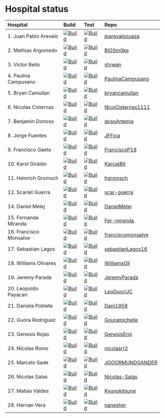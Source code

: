 # Hospital status
Hospital | Build | Test | Repo 
|:-----|:-------|:-----|:-----
|1. Juan Pablo Arevalo|[![Build](https://github.com/jparevalozuaza/dsy1103-hospital/actions/workflows/build.yml/badge.svg)](https://github.com/jparevalozuaza/dsy1103-hospital/actions/workflows/build.yml)|[![Build](https://github.com/jparevalozuaza/dsy1103-hospital/actions/workflows/tests.yml/badge.svg)](https://github.com/jparevalozuaza/dsy1103-hospital/actions/workflows/tests.yml)|[jparevalozuaza](https://github.com/jparevalozuaza/dsy1103-hospital)
|2. Mathias Argomedo|[![Build](https://github.com/BIGSm0ke/dsy1103-hospital/actions/workflows/build.yml/badge.svg)](https://github.com/BIGSm0ke/dsy1103-hospital/actions/workflows/build.yml)|[![Build](https://github.com/BIGSm0ke/dsy1103-hospital/actions/workflows/tests.yml/badge.svg)](https://github.com/BIGSm0ke/dsy1103-hospital/actions/workflows/tests.yml)|[BIGSm0ke](https://github.com/BIGSm0ke/dsy1103-hospital)
|3. Victor Bello|[![Build](https://github.com/stywan/dsy1103-hospital/actions/workflows/build.yml/badge.svg)](https://github.com/stywan/dsy1103-hospital/actions/workflows/build.yml)|[![Build](https://github.com/stywan/dsy1103-hospital/actions/workflows/tests.yml/badge.svg)](https://github.com/stywan/dsy1103-hospital/actions/workflows/tests.yml)|[stywan](https://github.com/stywan/dsy1103-hospital)
|4. Paulina Campusano|[![Build](https://github.com/PaulinaCampusano/dsy1103-hospital/actions/workflows/build.yml/badge.svg)](https://github.com/PaulinaCampusano/dsy1103-hospital/actions/workflows/build.yml)|[![Build](https://github.com/PaulinaCampusano/dsy1103-hospital/actions/workflows/tests.yml/badge.svg)](https://github.com/PaulinaCampusano/dsy1103-hospital/actions/workflows/tests.yml)|[PaulinaCampusano](https://github.com/PaulinaCampusano/dsy1103-hospital)
|5. Bryan Caniullan|[![Build](https://github.com/bryancaniullan/dsy1103-hospital/actions/workflows/build.yml/badge.svg)](https://github.com/bryancaniullan/dsy1103-hospital/actions/workflows/build.yml)|[![Build](https://github.com/bryancaniullan/dsy1103-hospital/actions/workflows/tests.yml/badge.svg)](https://github.com/bryancaniullan/dsy1103-hospital/actions/workflows/tests.yml)|[bryancaniullan](https://github.com/bryancaniullan/dsy1103-hospital)
|6. Nicolas Cisternas|[![Build](https://github.com/NicoCisternas1111/dsy1103-hospital/actions/workflows/build.yml/badge.svg)](https://github.com/NicoCisternas1111/dsy1103-hospital/actions/workflows/build.yml)|[![Build](https://github.com/NicoCisternas1111/dsy1103-hospital/actions/workflows/tests.yml/badge.svg)](https://github.com/NicoCisternas1111/dsy1103-hospital/actions/workflows/tests.yml)|[NicoCisternas1111](https://github.com/NicoCisternas1111/dsy1103-hospital)
|7. Benjamin Donoso|[![Build](https://github.com/dosoArtemis/dsy1103-hospital/actions/workflows/build.yml/badge.svg)](https://github.com/dosoArtemis/dsy1103-hospital/actions/workflows/build.yml)|[![Build](https://github.com/dosoArtemis/dsy1103-hospital/actions/workflows/tests.yml/badge.svg)](https://github.com/dosoArtemis/dsy1103-hospital/actions/workflows/tests.yml)|[dosoArtemis](https://github.com/dosoArtemis/dsy1103-hospital)
|8. Jorge Fuentes|[![Build](https://github.com/JFFica/dsy1103-hospital/actions/workflows/build.yml/badge.svg)](https://github.com/JFFica/dsy1103-hospital/actions/workflows/build.yml)|[![Build](https://github.com/JFFica/dsy1103-hospital/actions/workflows/tests.yml/badge.svg)](https://github.com/JFFica/dsy1103-hospital/actions/workflows/tests.yml)|[JFFica](https://github.com/JFFica/dsy1103-hospital)
|9. Francisco Gaete|[![Build](https://github.com/FranciscoP18/dsy1103-hospital/actions/workflows/build.yml/badge.svg)](https://github.com/FranciscoP18/dsy1103-hospital/actions/workflows/build.yml)|[![Build](https://github.com/FranciscoP18/dsy1103-hospital/actions/workflows/tests.yml/badge.svg)](https://github.com/FranciscoP18/dsy1103-hospital/actions/workflows/tests.yml)|[FranciscoP18](https://github.com/FranciscoP18/dsy1103-hospital)
|10. Karol Giraldo|[![Build](https://github.com/KarcatBit/dsy1103-hospital/actions/workflows/build.yml/badge.svg)](https://github.com/KarcatBit/dsy1103-hospital/actions/workflows/build.yml)|[![Build](https://github.com/KarcatBit/dsy1103-hospital/actions/workflows/tests.yml/badge.svg)](https://github.com/KarcatBit/dsy1103-hospital/actions/workflows/tests.yml)|[KarcatBit](https://github.com/KarcatBit/dsy1103-hospital)
|11. Heinrich Gromsch|[![Build](https://github.com/hgromsch/dsy1103-hospital/actions/workflows/build.yml/badge.svg)](https://github.com/hgromsch/dsy1103-hospital/actions/workflows/build.yml)|[![Build](https://github.com/hgromsch/dsy1103-hospital/actions/workflows/tests.yml/badge.svg)](https://github.com/hgromsch/dsy1103-hospital/actions/workflows/tests.yml)|[hgromsch](https://github.com/hgromsch/dsy1103-hospital)
|12. Scarlet Guerra|[![Build](https://github.com/scar-guerra/dsy1103-hospital/actions/workflows/build.yml/badge.svg)](https://github.com/scar-guerra/dsy1103-hospital/actions/workflows/build.yml)|[![Build](https://github.com/scar-guerra/dsy1103-hospital/actions/workflows/tests.yml/badge.svg)](https://github.com/scar-guerra/dsy1103-hospital/actions/workflows/tests.yml)|[scar-guerra](https://github.com/scar-guerra/dsy1103-hospital)
|14. Daniel Melej|[![Build](https://github.com/DanielMelej/dsy1103-hospital/actions/workflows/build.yml/badge.svg)](https://github.com/DanielMelej/dsy1103-hospital/actions/workflows/build.yml)|[![Build](https://github.com/DanielMelej/dsy1103-hospital/actions/workflows/tests.yml/badge.svg)](https://github.com/DanielMelej/dsy1103-hospital/actions/workflows/tests.yml)|[DanielMelej](https://github.com/DanielMelej/dsy1103-hospital)
|15. Fernanda Miranda|[![Build](https://github.com/Fer-miranda/dsy1103-hospital/actions/workflows/build.yml/badge.svg)](https://github.com/Fer-miranda/dsy1103-hospital/actions/workflows/build.yml)|[![Build](https://github.com/Fer-miranda/dsy1103-hospital/actions/workflows/tests.yml/badge.svg)](https://github.com/Fer-miranda/dsy1103-hospital/actions/workflows/tests.yml)|[Fer-miranda](https://github.com/Fer-miranda/dsy1103-hospital)
|16. Francisco Monsalve|[![Build](https://github.com/franciscomonsalve/dsy1103-hospital/actions/workflows/build.yml/badge.svg)](https://github.com/franciscomonsalve/dsy1103-hospital/actions/workflows/build.yml)|[![Build](https://github.com/franciscomonsalve/dsy1103-hospital/actions/workflows/tests.yml/badge.svg)](https://github.com/franciscomonsalve/dsy1103-hospital/actions/workflows/tests.yml)|[franciscomonsalve](https://github.com/franciscomonsalve/dsy1103-hospital)
|17. Sebastian Lagos|[![Build](https://github.com/sebastianLagos16/dsy1103-hospital/actions/workflows/build.yml/badge.svg)](https://github.com/sebastianLagos16/dsy1103-hospital/actions/workflows/build.yml)|[![Build](https://github.com/sebastianLagos16/dsy1103-hospital/actions/workflows/tests.yml/badge.svg)](https://github.com/sebastianLagos16/dsy1103-hospital/actions/workflows/tests.yml)|[sebastianLagos16](https://github.com/sebastianLagos16/dsy1103-hospital)
|18. Williams Olivares|[![Build](https://github.com/WilliamsOli/dsy1103-hospital/actions/workflows/build.yml/badge.svg)](https://github.com/WilliamsOli/dsy1103-hospital/actions/workflows/build.yml)|[![Build](https://github.com/WilliamsOli/dsy1103-hospital/actions/workflows/tests.yml/badge.svg)](https://github.com/WilliamsOli/dsy1103-hospital/actions/workflows/tests.yml)|[WilliamsOli](https://github.com/WilliamsOli/dsy1103-hospital)
|19. Jeremy Parada|[![Build](https://github.com/JeremyParada/dsy1103-hospital/actions/workflows/build.yml/badge.svg)](https://github.com/JeremyParada/dsy1103-hospital/actions/workflows/build.yml)|[![Build](https://github.com/JeremyParada/dsy1103-hospital/actions/workflows/tests.yml/badge.svg)](https://github.com/JeremyParada/dsy1103-hospital/actions/workflows/tests.yml)|[JeremyParada](https://github.com/JeremyParada/dsy1103-hospital)
|20. Leopoldo Payacan|[![Build](https://github.com/LeoDuocUC/dsy1103-hospital/actions/workflows/build.yml/badge.svg)](https://github.com/LeoDuocUC/dsy1103-hospital/actions/workflows/build.yml)|[![Build](https://github.com/LeoDuocUC/dsy1103-hospital/actions/workflows/tests.yml/badge.svg)](https://github.com/LeoDuocUC/dsy1103-hospital/actions/workflows/tests.yml)|[LeoDuocUC](https://github.com/LeoDuocUC/dsy1103-hospital)
|21. Daniela Poblete|[![Build](https://github.com/Dani1958/dsy1103-hospital/actions/workflows/build.yml/badge.svg)](https://github.com/Dani1958/dsy1103-hospital/actions/workflows/build.yml)|[![Build](https://github.com/Dani1958/dsy1103-hospital/actions/workflows/tests.yml/badge.svg)](https://github.com/Dani1958/dsy1103-hospital/actions/workflows/tests.yml)|[Dani1958](https://github.com/Dani1958/dsy1103-hospital)
|22. Guora Rodriguez|[![Build](https://github.com/Gouramichelle/dsy1103-hospital/actions/workflows/build.yml/badge.svg)](https://github.com/Gouramichelle/dsy1103-hospital/actions/workflows/build.yml)|[![Build](https://github.com/Gouramichelle/dsy1103-hospital/actions/workflows/tests.yml/badge.svg)](https://github.com/Gouramichelle/dsy1103-hospital/actions/workflows/tests.yml)|[Gouramichelle](https://github.com/Gouramichelle/dsy1103-hospital)
|23. Genesis Rojas|[![Build](https://github.com/GenesisEroj/dsy1103-hospital/actions/workflows/build.yml/badge.svg)](https://github.com/GenesisEroj/dsy1103-hospital/actions/workflows/build.yml)|[![Build](https://github.com/GenesisEroj/dsy1103-hospital/actions/workflows/tests.yml/badge.svg)](https://github.com/GenesisEroj/dsy1103-hospital/actions/workflows/tests.yml)|[GenesisEroj](https://github.com/GenesisEroj/dsy1103-hospital)
|24. Nicolas Romo|[![Build](https://github.com/nicolasrr2/dsy1103-hospital/actions/workflows/build.yml/badge.svg)](https://github.com/nicolasrr2/dsy1103-hospital/actions/workflows/build.yml)|[![Build](https://github.com/nicolasrr2/dsy1103-hospital/actions/workflows/tests.yml/badge.svg)](https://github.com/nicolasrr2/dsy1103-hospital/actions/workflows/tests.yml)|[nicolasrr2](https://github.com/nicolasrr2/dsy1103-hospital)
|25. Marcelo Sade|[![Build](https://github.com/JOOORMUNDGANDER/dsy1103-hospital/actions/workflows/build.yml/badge.svg)](https://github.com/JOOORMUNDGANDER/dsy1103-hospital/actions/workflows/build.yml)|[![Build](https://github.com/JOOORMUNDGANDER/dsy1103-hospital/actions/workflows/tests.yml/badge.svg)](https://github.com/JOOORMUNDGANDER/dsy1103-hospital/actions/workflows/tests.yml)|[JOOORMUNDGANDER](https://github.com/JOOORMUNDGANDER/dsy1103-hospital)
|26. Nicolas Salas|[![Build](https://github.com/Nicolas-Salas/dsy1103-hospital/actions/workflows/build.yml/badge.svg)](https://github.com/Nicolas-Salas/dsy1103-hospital/actions/workflows/build.yml)|[![Build](https://github.com/Nicolas-Salas/dsy1103-hospital/actions/workflows/tests.yml/badge.svg)](https://github.com/Nicolas-Salas/dsy1103-hospital/actions/workflows/tests.yml)|[Nicolas-Salas](https://github.com/Nicolas-Salas/dsy1103-hospital)
|27. Matias Valdes|[![Build](https://github.com/Kyunokitsune/dsy1103-hospital/actions/workflows/build.yml/badge.svg)](https://github.com/Kyunokitsune/dsy1103-hospital/actions/workflows/build.yml)|[![Build](https://github.com/Kyunokitsune/dsy1103-hospital/actions/workflows/tests.yml/badge.svg)](https://github.com/Kyunokitsune/dsy1103-hospital/actions/workflows/tests.yml)|[Kyunokitsune](https://github.com/Kyunokitsune/dsy1103-hospital)
|28. Hernan Vera|[![Build](https://github.com/nanesher/dsy1103-hospital/actions/workflows/build.yml/badge.svg)](https://github.com/nanesher/dsy1103-hospital/actions/workflows/build.yml)|[![Build](https://github.com/nanesher/dsy1103-hospital/actions/workflows/tests.yml/badge.svg)](https://github.com/nanesher/dsy1103-hospital/actions/workflows/tests.yml)|[nanesher](https://github.com/nanesher/dsy1103-hospital)
